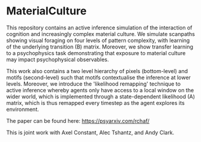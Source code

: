 # MaterialCulture

This repository contains an active inference simulation of the interaction of cognition and increasingly complex material culture. We simulate scanpaths showing visual foraging on four levels of pattern complexity, with learning of the underlying transition (B) matrix. Moreover, we show transfer learning to a psychophysics task demonstrating that exposure to material culture may impact psychophysical observables.

This work also contains a two level hierarchy of pixels (bottom-level) and motifs (second-level) such that motifs contextualise the inference at lower levels. Moreover, we introduce the 'likelihood remapping' technique to active inference whereby agents only have access to a local window on the wider world, which is implemented through a state-dependent likelihood (A) matrix, which is thus remapped every timestep as the agent explores its environment. 

The paper can be found here: https://psyarxiv.com/rchaf/

This is joint work with Axel Constant, Alec Tshantz, and Andy Clark.


